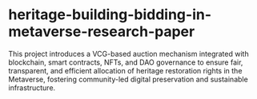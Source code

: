 # heritage-building-bidding-in-metaverse-research-paper
This project introduces a VCG-based auction mechanism integrated with blockchain, smart contracts, NFTs, and DAO governance to ensure fair, transparent, and efficient allocation of heritage restoration rights in the Metaverse, fostering community-led digital preservation and sustainable infrastructure.
